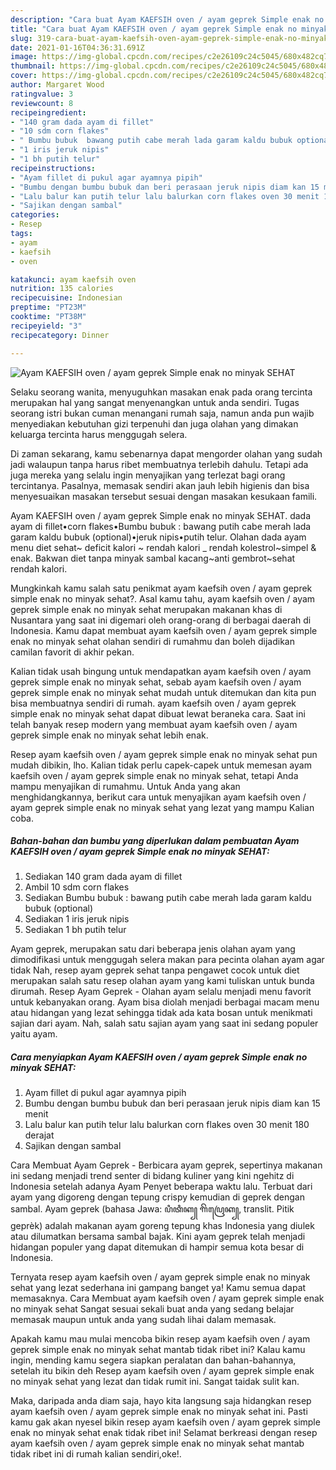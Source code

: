 ```yaml
---
description: "Cara buat Ayam KAEFSIH oven / ayam geprek Simple enak no minyak SEHAT yang nikmat Untuk Jualan"
title: "Cara buat Ayam KAEFSIH oven / ayam geprek Simple enak no minyak SEHAT yang nikmat Untuk Jualan"
slug: 319-cara-buat-ayam-kaefsih-oven-ayam-geprek-simple-enak-no-minyak-sehat-yang-nikmat-untuk-jualan
date: 2021-01-16T04:36:31.691Z
image: https://img-global.cpcdn.com/recipes/c2e26109c24c5045/680x482cq70/ayam-kaefsih-oven-ayam-geprek-simple-enak-no-minyak-sehat-foto-resep-utama.jpg
thumbnail: https://img-global.cpcdn.com/recipes/c2e26109c24c5045/680x482cq70/ayam-kaefsih-oven-ayam-geprek-simple-enak-no-minyak-sehat-foto-resep-utama.jpg
cover: https://img-global.cpcdn.com/recipes/c2e26109c24c5045/680x482cq70/ayam-kaefsih-oven-ayam-geprek-simple-enak-no-minyak-sehat-foto-resep-utama.jpg
author: Margaret Wood
ratingvalue: 3
reviewcount: 8
recipeingredient:
- "140 gram dada ayam di fillet"
- "10 sdm corn flakes"
- " Bumbu bubuk  bawang putih cabe merah lada garam kaldu bubuk optional"
- "1 iris jeruk nipis"
- "1 bh putih telur"
recipeinstructions:
- "Ayam fillet di pukul agar ayamnya pipih"
- "Bumbu dengan bumbu bubuk dan beri perasaan jeruk nipis diam kan 15 menit"
- "Lalu balur kan putih telur lalu balurkan corn flakes oven 30 menit 180 derajat"
- "Sajikan dengan sambal"
categories:
- Resep
tags:
- ayam
- kaefsih
- oven

katakunci: ayam kaefsih oven 
nutrition: 135 calories
recipecuisine: Indonesian
preptime: "PT23M"
cooktime: "PT38M"
recipeyield: "3"
recipecategory: Dinner

---
```



![Ayam KAEFSIH oven / ayam geprek Simple enak no minyak SEHAT](https://img-global.cpcdn.com/recipes/c2e26109c24c5045/680x482cq70/ayam-kaefsih-oven-ayam-geprek-simple-enak-no-minyak-sehat-foto-resep-utama.jpg)

Selaku seorang wanita, menyuguhkan masakan enak pada orang tercinta merupakan hal yang sangat menyenangkan untuk anda sendiri. Tugas seorang istri bukan cuman menangani rumah saja, namun anda pun wajib menyediakan kebutuhan gizi terpenuhi dan juga olahan yang dimakan keluarga tercinta harus menggugah selera.

Di zaman  sekarang, kamu sebenarnya dapat mengorder olahan yang sudah jadi walaupun tanpa harus ribet membuatnya terlebih dahulu. Tetapi ada juga mereka yang selalu ingin menyajikan yang terlezat bagi orang tercintanya. Pasalnya, memasak sendiri akan jauh lebih higienis dan bisa menyesuaikan masakan tersebut sesuai dengan masakan kesukaan famili. 

Ayam KAEFSIH oven / ayam geprek Simple enak no minyak SEHAT. dada ayam di fillet•corn flakes•Bumbu bubuk : bawang putih cabe merah lada garam kaldu bubuk (optional)•jeruk nipis•putih telur. Olahan dada ayam menu diet sehat~ deficit kalori ~ rendah kalori _ rendah kolestrol~simpel &amp; enak. Bakwan diet tanpa minyak sambal kacang~anti gembrot~sehat rendah kalori.

Mungkinkah kamu salah satu penikmat ayam kaefsih oven / ayam geprek simple enak no minyak sehat?. Asal kamu tahu, ayam kaefsih oven / ayam geprek simple enak no minyak sehat merupakan makanan khas di Nusantara yang saat ini digemari oleh orang-orang di berbagai daerah di Indonesia. Kamu dapat membuat ayam kaefsih oven / ayam geprek simple enak no minyak sehat olahan sendiri di rumahmu dan boleh dijadikan camilan favorit di akhir pekan.

Kalian tidak usah bingung untuk mendapatkan ayam kaefsih oven / ayam geprek simple enak no minyak sehat, sebab ayam kaefsih oven / ayam geprek simple enak no minyak sehat mudah untuk ditemukan dan kita pun bisa membuatnya sendiri di rumah. ayam kaefsih oven / ayam geprek simple enak no minyak sehat dapat dibuat lewat beraneka cara. Saat ini telah banyak resep modern yang membuat ayam kaefsih oven / ayam geprek simple enak no minyak sehat lebih enak.

Resep ayam kaefsih oven / ayam geprek simple enak no minyak sehat pun mudah dibikin, lho. Kalian tidak perlu capek-capek untuk memesan ayam kaefsih oven / ayam geprek simple enak no minyak sehat, tetapi Anda mampu menyajikan di rumahmu. Untuk Anda yang akan menghidangkannya, berikut cara untuk menyajikan ayam kaefsih oven / ayam geprek simple enak no minyak sehat yang lezat yang mampu Kalian coba.

<!--inarticleads1-->

##### Bahan-bahan dan bumbu yang diperlukan dalam pembuatan Ayam KAEFSIH oven / ayam geprek Simple enak no minyak SEHAT:

1. Sediakan 140 gram dada ayam di fillet
1. Ambil 10 sdm corn flakes
1. Sediakan  Bumbu bubuk : bawang putih cabe merah lada garam kaldu bubuk (optional)
1. Sediakan 1 iris jeruk nipis
1. Sediakan 1 bh putih telur


Ayam geprek, merupakan satu dari beberapa jenis olahan ayam yang dimodifikasi untuk menggugah selera makan para pecinta olahan ayam agar tidak Nah, resep ayam geprek sehat tanpa pengawet cocok untuk diet merupakan salah satu resep olahan ayam yang kami tuliskan untuk bunda dirumah. Resep Ayam Geprek - Olahan ayam selalu menjadi menu favorit untuk kebanyakan orang. Ayam bisa diolah menjadi berbagai macam menu atau hidangan yang lezat sehingga tidak ada kata bosan untuk menikmati sajian dari ayam. Nah, salah satu sajian ayam yang saat ini sedang populer yaitu ayam. 

<!--inarticleads2-->

##### Cara menyiapkan Ayam KAEFSIH oven / ayam geprek Simple enak no minyak SEHAT:

1. Ayam fillet di pukul agar ayamnya pipih
1. Bumbu dengan bumbu bubuk dan beri perasaan jeruk nipis diam kan 15 menit
1. Lalu balur kan putih telur lalu balurkan corn flakes oven 30 menit 180 derajat
1. Sajikan dengan sambal


Cara Membuat Ayam Geprek - Berbicara ayam geprek, sepertinya makanan ini sedang menjadi trend senter di bidang kuliner yang kini ngehitz di Indonesia setelah adanya Ayam Penyet beberapa waktu lalu. Terbuat dari ayam yang digoreng dengan tepung crispy kemudian di geprek dengan sambal. Ayam geprek (bahasa Jawa: ꦥꦶꦠꦶꦏ꧀ ꦒꦼꦥꦿꦺꦏ꧀, translit. Pitik geprèk) adalah makanan ayam goreng tepung khas Indonesia yang diulek atau dilumatkan bersama sambal bajak. Kini ayam geprek telah menjadi hidangan populer yang dapat ditemukan di hampir semua kota besar di Indonesia. 

Ternyata resep ayam kaefsih oven / ayam geprek simple enak no minyak sehat yang lezat sederhana ini gampang banget ya! Kamu semua dapat memasaknya. Cara Membuat ayam kaefsih oven / ayam geprek simple enak no minyak sehat Sangat sesuai sekali buat anda yang sedang belajar memasak maupun untuk anda yang sudah lihai dalam memasak.

Apakah kamu mau mulai mencoba bikin resep ayam kaefsih oven / ayam geprek simple enak no minyak sehat mantab tidak ribet ini? Kalau kamu ingin, mending kamu segera siapkan peralatan dan bahan-bahannya, setelah itu bikin deh Resep ayam kaefsih oven / ayam geprek simple enak no minyak sehat yang lezat dan tidak rumit ini. Sangat taidak sulit kan. 

Maka, daripada anda diam saja, hayo kita langsung saja hidangkan resep ayam kaefsih oven / ayam geprek simple enak no minyak sehat ini. Pasti kamu gak akan nyesel bikin resep ayam kaefsih oven / ayam geprek simple enak no minyak sehat enak tidak ribet ini! Selamat berkreasi dengan resep ayam kaefsih oven / ayam geprek simple enak no minyak sehat mantab tidak ribet ini di rumah kalian sendiri,oke!.

